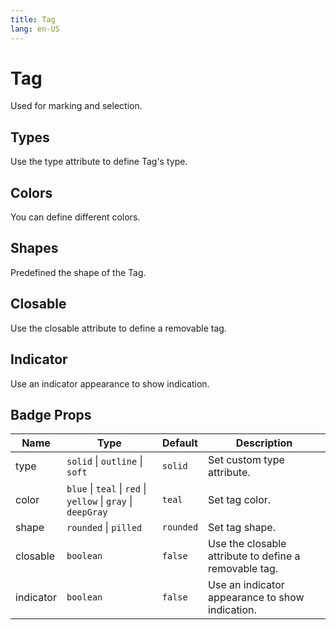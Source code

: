 ```yaml
---
title: Tag
lang: en-US
---
```


# Tag

Used for marking and selection.

## Types

Use the type attribute to define Tag's type.

<demo src="../example/tag/types.vue"></demo>

## Colors

You can define different colors.

<demo src="../example/tag/colors.vue"></demo>

## Shapes

Predefined the shape of the Tag.

<demo src="../example/tag/shapes.vue"></demo>

## Closable

Use the closable attribute to define a removable tag.

<demo src="../example/tag/closable.vue"></demo>

## Indicator

Use an indicator appearance to show indication.

<demo src="../example/tag/indicator.vue"></demo>

## Badge Props

| Name      | Type                                                          | Default   | Description                                           |
| --------- | ------------------------------------------------------------- | --------- | ----------------------------------------------------- |
| type      | `solid` \| `outline` \| `soft`                                | `solid`   | Set custom type attribute.                            |
| color     | `blue` \| `teal` \| `red` \| `yellow` \| `gray` \| `deepGray` | `teal`    | Set tag color.                                        |
| shape     | `rounded` \| `pilled`                                         | `rounded` | Set tag shape.                                        |
| closable  | `boolean`                                                     | `false`   | Use the closable attribute to define a removable tag. |
| indicator | `boolean`                                                     | `false`   | Use an indicator appearance to show indication.       |
